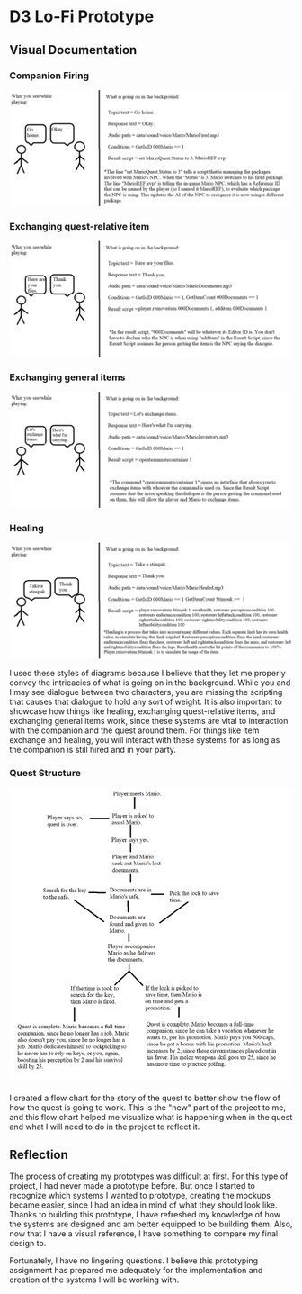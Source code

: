 # D3 Lo-Fi Prototype

## Visual Documentation

### Companion Firing
![Companion Firing](D3Images/D3Mockup4.png)

### Exchanging quest-relative item
![Exchanging quest-relative item](D3Images/D3Mockup2.png)

### Exchanging general items
![Exchanging general items](D3Images/D3Mockup3.png)

### Healing
![Storyboard](D3Images/D3Mockup5.png)

I used these styles of diagrams because I believe that they let me properly convey the intricacies of what is going on in the background. While you and I may see dialogue between two characters, you are missing the scripting that causes that dialogue to hold any sort of weight. It is also important to showcase how things like healing, exchanging quest-relative items, and exchanging general items work, since these systems are vital to interaction with the companion and the quest around them. For things like item exchange and healing, you will interact with these systems for as long as the companion is still hired and in your party.

### Quest Structure
![Storyboard](D3Images/D3Storyboard.png)

I created a flow chart for the story of the quest to better show the flow of how the quest is going to work. This is the "new" part of the project to me, and this flow chart helped me visualize what is happening when in the quest and what I will need to do in the project to reflect it.


## Reflection

The process of creating my prototypes was difficult at first. For this type of project, I had never made a prototype before. But once I started to recognize which systems I wanted to prototype, creating the mockups became easier, since I had an idea in mind of what they should look like. Thanks to building this prototype, I have refreshed my knowledge of how the systems are designed and am better equipped to be building them. Also, now that I have a visual reference, I have something to compare my final design to.

Fortunately, I have no lingering questions. I believe this prototyping assignment has prepared me adequately for the implementation and creation of the systems I will be working with.

